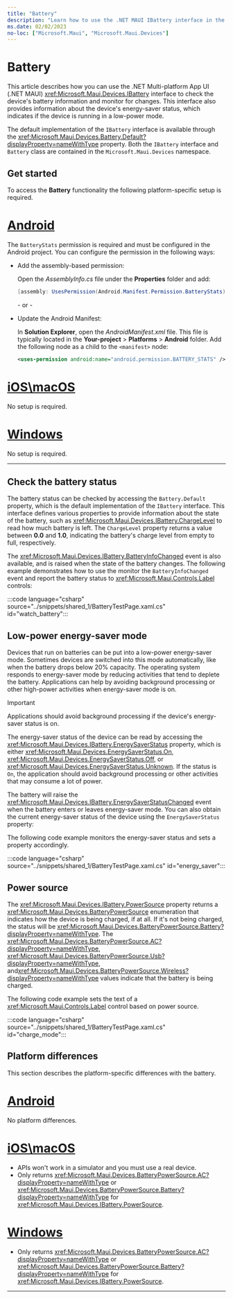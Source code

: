 ```yaml
---
title: "Battery"
description: "Learn how to use the .NET MAUI IBattery interface in the Microsoft.Maui.Devices namespace. You can check the device's battery information and monitor for changes."
ms.date: 02/02/2023
no-loc: ["Microsoft.Maui", "Microsoft.Maui.Devices"]
---
```


# Battery

This article describes how you can use the .NET Multi-platform App UI (.NET MAUI) <xref:Microsoft.Maui.Devices.IBattery> interface to check the device's battery information and monitor for changes. This interface also provides information about the device's energy-saver status, which indicates if the device is running in a low-power mode.

The default implementation of the `IBattery` interface is available through the <xref:Microsoft.Maui.Devices.Battery.Default?displayProperty=nameWithType> property. Both the `IBattery` interface and `Battery` class are contained in the `Microsoft.Maui.Devices` namespace.

## Get started

To access the **Battery** functionality the following platform-specific setup is required.

<!-- markdownlint-disable MD025 -->
# [Android](#tab/android)

The `BatteryStats` permission is required and must be configured in the Android project. You can configure the permission in the following ways:

- Add the assembly-based permission:

  Open the _AssemblyInfo.cs_ file under the **Properties** folder and add:

  ```csharp
  [assembly: UsesPermission(Android.Manifest.Permission.BatteryStats)]
  ```

  \- or -

- Update the Android Manifest:

  In **Solution Explorer**, open the _AndroidManifest.xml_ file. This file is typically located in the **Your-project** > **Platforms** > **Android** folder. Add the following node as a child to the `<manifest>` node:

  ```xml
  <uses-permission android:name="android.permission.BATTERY_STATS" />
  ```

<!-- TODO not yet supported>
  \- or -

- Use the Android project properties:

  Right-click on the Android project and open the project's properties. Under _Android Manifest_ find the **Required permissions:** area and check the **Battery** permission. This will automatically update the _AndroidManifest.xml_ file.
-->

# [iOS\macOS](#tab/ios)

No setup is required.

# [Windows](#tab/windows)

No setup is required.

-----
<!-- markdownlint-enable MD025 -->

## Check the battery status

The battery status can be checked by accessing the `Battery.Default` property, which is the default implementation of the `IBattery` interface. This interface defines various properties to provide information about the state of the battery, such as <xref:Microsoft.Maui.Devices.IBattery.ChargeLevel> to read how much battery is left. The `ChargeLevel` property returns a value between **0.0** and **1.0**, indicating the battery's charge level from empty to full, respectively.

The <xref:Microsoft.Maui.Devices.IBattery.BatteryInfoChanged> event is also available, and is raised when the state of the battery changes. The following example demonstrates how to use the monitor the `BatteryInfoChanged` event and report the battery status to <xref:Microsoft.Maui.Controls.Label> controls:

:::code language="csharp" source="../snippets/shared_1/BatteryTestPage.xaml.cs" id="watch_battery":::

## Low-power energy-saver mode

Devices that run on batteries can be put into a low-power energy-saver mode. Sometimes devices are switched into this mode automatically, like when the battery drops below 20% capacity. The operating system responds to energy-saver mode by reducing activities that tend to deplete the battery. Applications can help by avoiding background processing or other high-power activities when energy-saver mode is on.

> [!IMPORTANT]
> Applications should avoid background processing if the device's energy-saver status is on.

The energy-saver status of the device can be read by accessing the <xref:Microsoft.Maui.Devices.IBattery.EnergySaverStatus> property, which is either <xref:Microsoft.Maui.Devices.EnergySaverStatus.On>, <xref:Microsoft.Maui.Devices.EnergySaverStatus.Off>, or <xref:Microsoft.Maui.Devices.EnergySaverStatus.Unknown>. If the status is `On`, the application should avoid background processing or other activities that may consume a lot of power.

The battery will raise the <xref:Microsoft.Maui.Devices.IBattery.EnergySaverStatusChanged> event when the battery enters or leaves energy-saver mode.
You can also obtain the current energy-saver status of the device using the `EnergySaverStatus` property:

The following code example monitors the energy-saver status and sets a property accordingly.

:::code language="csharp" source="../snippets/shared_1/BatteryTestPage.xaml.cs" id="energy_saver":::

## Power source

The <xref:Microsoft.Maui.Devices.IBattery.PowerSource> property returns a <xref:Microsoft.Maui.Devices.BatteryPowerSource> enumeration that indicates how the device is being charged, if at all. If it's not being charged, the status will be <xref:Microsoft.Maui.Devices.BatteryPowerSource.Battery?displayProperty=nameWithType>. The <xref:Microsoft.Maui.Devices.BatteryPowerSource.AC?displayProperty=nameWithType>, <xref:Microsoft.Maui.Devices.BatteryPowerSource.Usb?displayProperty=nameWithType>, and<xref:Microsoft.Maui.Devices.BatteryPowerSource.Wireless?displayProperty=nameWithType> values indicate that the battery is being charged.

The following code example sets the text of a <xref:Microsoft.Maui.Controls.Label> control based on power source.

:::code language="csharp" source="../snippets/shared_1/BatteryTestPage.xaml.cs" id="charge_mode":::

## Platform differences

This section describes the platform-specific differences with the battery.

<!-- markdownlint-disable MD025 -->
<!-- markdownlint-disable MD024 -->

# [Android](#tab/android)

No platform differences.

# [iOS\macOS](#tab/ios)

- APIs won't work in a simulator and you must use a real device.
- Only returns <xref:Microsoft.Maui.Devices.BatteryPowerSource.AC?displayProperty=nameWithType> or <xref:Microsoft.Maui.Devices.BatteryPowerSource.Battery?displayProperty=nameWithType> for <xref:Microsoft.Maui.Devices.IBattery.PowerSource>.

# [Windows](#tab/windows)

- Only returns <xref:Microsoft.Maui.Devices.BatteryPowerSource.AC?displayProperty=nameWithType> or <xref:Microsoft.Maui.Devices.BatteryPowerSource.Battery?displayProperty=nameWithType> for <xref:Microsoft.Maui.Devices.IBattery.PowerSource>.

-----

<!-- markdownlint-enable MD024 -->
<!-- markdownlint-enable MD025 -->
